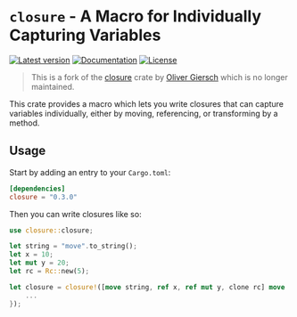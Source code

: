 # `closure` - A Macro for Individually Capturing Variables

<!-- TODO: update the shields -->
[![Latest version](https://img.shields.io/crates/v/closure.svg)](https://crates.io/crates/closure)
[![Documentation](https://docs.rs/closure/badge.svg)](https://docs.rs/closure)
[![License](https://img.shields.io/badge/license-MIT-blue.svg)](https://github.com/oliver-giersch/closure)

> This is a fork of the [closure](https://crates.io/crates/closure) crate
> by [Oliver Giersch](https://github.com/oliver-giersch) which is no longer maintained.

This crate provides a macro which lets you write closures that can capture variables individually,
either by moving, referencing, or transforming by a method.

## Usage

Start by adding an entry to your `Cargo.toml`:

```toml
[dependencies]
closure = "0.3.0"
```

Then you can write closures like so:

```rust
use closure::closure;

let string = "move".to_string();
let x = 10;
let mut y = 20;
let rc = Rc::new(5);

let closure = closure!([move string, ref x, ref mut y, clone rc] move |arg: i32| {
    ...
});
```
